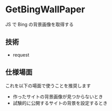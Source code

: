 # GetBingWallPaper

JS で Bing の背景画像を取得する

## 技術

- request

## 仕様場面

これを以下の場面で使うことを推奨します

- 作ったサイトの背景画像が見つからないとき
- 試験的に公開するサイトの背景を設定するとき
